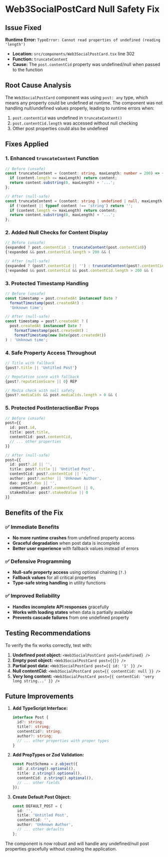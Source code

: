 # Web3SocialPostCard Null Safety Fix

## Issue Fixed
**Runtime Error:** `TypeError: Cannot read properties of undefined (reading 'length')`
- **Location:** `src/components/Web3SocialPostCard.tsx` line 302
- **Function:** `truncateContent`
- **Cause:** The `post.contentCid` property was undefined/null when passed to the function

## Root Cause Analysis
The `Web3SocialPostCard` component was using `post: any` type, which means any property could be undefined at runtime. The component was not handling null/undefined values properly, leading to runtime errors when:

1. `post.contentCid` was undefined in `truncateContent()`
2. `post.contentCid.length` was accessed without null checking
3. Other post properties could also be undefined

## Fixes Applied

### 1. **Enhanced `truncateContent` Function**
```typescript
// Before (unsafe)
const truncateContent = (content: string, maxLength: number = 200) => {
  if (content.length <= maxLength) return content;
  return content.substring(0, maxLength) + '...';
};

// After (null-safe)
const truncateContent = (content: string | undefined | null, maxLength: number = 200) => {
  if (!content || typeof content !== 'string') return '';
  if (content.length <= maxLength) return content;
  return content.substring(0, maxLength) + '...';
};
```

### 2. **Added Null Checks for Content Display**
```typescript
// Before (unsafe)
{expanded ? post.contentCid : truncateContent(post.contentCid)}
{!expanded && post.contentCid.length > 200 && (

// After (null-safe)
{expanded ? (post?.contentCid || '') : truncateContent(post?.contentCid)}
{!expanded && post.contentCid && post.contentCid.length > 200 && (
```

### 3. **Protected Timestamp Handling**
```typescript
// Before (unsafe)
const timestamp = post.createdAt instanceof Date ?
  formatTimestamp(post.createdAt) :
  'Unknown time';

// After (null-safe)
const timestamp = post?.createdAt ? (
  post.createdAt instanceof Date ?
    formatTimestamp(post.createdAt) :
    formatTimestamp(new Date(post.createdAt))
) : 'Unknown time';
```

### 4. **Safe Property Access Throughout**
```typescript
// Title with fallback
{post?.title || 'Untitled Post'}

// Reputation score with fallback
{post?.reputationScore || 0} REP

// Media check with null safety
{post?.mediaCids && post.mediaCids.length > 0 && (
```

### 5. **Protected PostInteractionBar Props**
```typescript
// Before (unsafe)
post={{
  id: post.id,
  title: post.title,
  contentCid: post.contentCid,
  // ... other properties
}}

// After (null-safe)
post={{
  id: post?.id || '',
  title: post?.title || 'Untitled Post',
  contentCid: post?.contentCid || '',
  author: post?.author || 'Unknown Author',
  dao: post?.dao || '',
  commentCount: post?.commentCount || 0,
  stakedValue: post?.stakedValue || 0
}}
```

## Benefits of the Fix

### ✅ **Immediate Benefits**
- **No more runtime crashes** from undefined property access
- **Graceful degradation** when post data is incomplete
- **Better user experience** with fallback values instead of errors

### ✅ **Defensive Programming**
- **Null-safe property access** using optional chaining (`?.`)
- **Fallback values** for all critical properties
- **Type-safe string handling** in utility functions

### ✅ **Improved Reliability**
- **Handles incomplete API responses** gracefully
- **Works with loading states** when data is partially available
- **Prevents cascade failures** from one undefined property

## Testing Recommendations

To verify the fix works correctly, test with:

1. **Undefined post object:** `<Web3SocialPostCard post={undefined} />`
2. **Empty post object:** `<Web3SocialPostCard post={{}} />`
3. **Partial post data:** `<Web3SocialPostCard post={{ id: '1' }} />`
4. **Null contentCid:** `<Web3SocialPostCard post={{ contentCid: null }} />`
5. **Very long content:** `<Web3SocialPostCard post={{ contentCid: 'very long string...' }} />`

## Future Improvements

1. **Add TypeScript Interface:**
   ```typescript
   interface Post {
     id?: string;
     title?: string;
     contentCid?: string;
     author?: string;
     // ... other properties with proper types
   }
   ```

2. **Add PropTypes or Zod Validation:**
   ```typescript
   const PostSchema = z.object({
     id: z.string().optional(),
     title: z.string().optional(),
     contentCid: z.string().optional(),
     // ... other fields
   });
   ```

3. **Create Default Post Object:**
   ```typescript
   const DEFAULT_POST = {
     id: '',
     title: 'Untitled Post',
     contentCid: '',
     author: 'Unknown Author',
     // ... other defaults
   };
   ```

The component is now robust and will handle any undefined/null post properties gracefully without crashing the application.